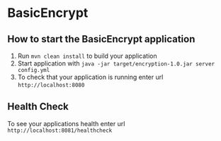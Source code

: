 # BasicEncrypt

How to start the BasicEncrypt application
---

1. Run `mvn clean install` to build your application
1. Start application with `java -jar target/encryption-1.0.jar server config.yml`
1. To check that your application is running enter url `http://localhost:8080`

Health Check
---

To see your applications health enter url `http://localhost:8081/healthcheck`
